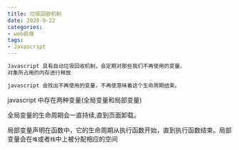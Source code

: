 ```yaml
---
title: 垃圾回收机制
date: 2020-9-22
categories:
- web前端
tags:
- Javascript
---
```


```txt
Javascript 具有自动垃圾回收机制，会定期对那些我们不再使用的变量、
对象所占用的内存进行释放
``` 
```txt
javascript 会找出不再使用的变量，不再使意味着这个生命周期结束。
```
javascript 中存在两种变量(全局变量和局部变量)

全局变量的生命周期会一直持续,直到页面卸载。

局部变量声明在函数中，它的生命周期从执行函数开始，直到执行函数结束。局部变量会在`堆`或者`栈`中上被分配相应的空间